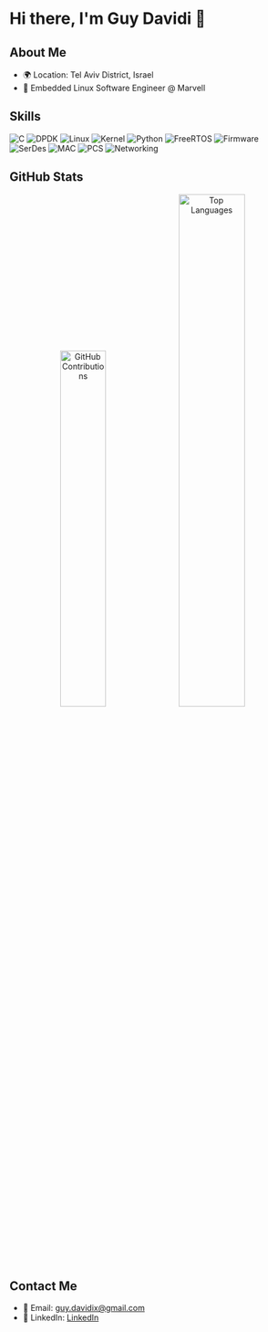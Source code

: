 # Hi there, I'm Guy Davidi 👋

## About Me

- 🌍 Location: Tel Aviv District, Israel
- 💼  Embedded Linux Software Engineer @ Marvell

## Skills

![C](https://img.shields.io/badge/-C-blue)
![DPDK](https://img.shields.io/badge/-DPDK-green)
![Linux](https://img.shields.io/badge/-Linux-lightgrey)
![Kernel](https://img.shields.io/badge/-Kernel-orange)
![Python](https://img.shields.io/badge/-Python-yellow)
![FreeRTOS](https://img.shields.io/badge/-FreeRTOS-blue)
![Firmware](https://img.shields.io/badge/-Firmware-red)
![SerDes](https://img.shields.io/badge/-SerDes-purple)
![MAC](https://img.shields.io/badge/-MAC-pink)
![PCS](https://img.shields.io/badge/-PCS-brown)
![Networking](https://img.shields.io/badge/-Networking-lightblue)

## GitHub Stats

<div align="center">
  <img src="https://github-readme-stats.vercel.app/api?username=guy-davidi&show_icons=true&theme=dark" alt="GitHub Contributions" width="40%">
  <img src="https://github-readme-stats.vercel.app/api/top-langs/?username=guy-davidi&layout=compact&theme=dark" alt="Top Languages" width="48%">
</div>

## Contact Me

- 📧 Email: guy.davidix@gmail.com
- 💼 LinkedIn: [LinkedIn](https://www.linkedin.com/in/guy-davidi/)
